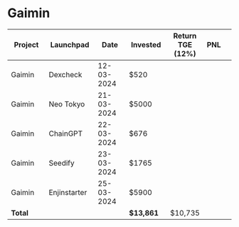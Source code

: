 # Gaimin



<table data-full-width="true"><thead><tr><th width="152">Project</th><th width="138">Launchpad</th><th width="132">Date</th><th width="133">Invested</th><th>Return TGE (12%)</th><th>PNL</th><th></th></tr></thead><tbody><tr><td>Gaimin</td><td>Dexcheck</td><td>12-03-2024</td><td>$520</td><td></td><td></td><td></td></tr><tr><td>Gaimin</td><td>Neo Tokyo</td><td>21-03-2024</td><td>$5000</td><td></td><td></td><td></td></tr><tr><td>Gaimin</td><td>ChainGPT</td><td>22-03-2024</td><td>$676</td><td></td><td></td><td></td></tr><tr><td>Gaimin</td><td>Seedify</td><td>23-03-2024</td><td>$1765</td><td></td><td></td><td></td></tr><tr><td>Gaimin</td><td>Enjinstarter</td><td>25-03-2024</td><td>$5900</td><td></td><td></td><td></td></tr><tr><td><strong>Total</strong></td><td></td><td></td><td><strong>$13,861</strong></td><td>$10,735</td><td></td><td></td></tr></tbody></table>

